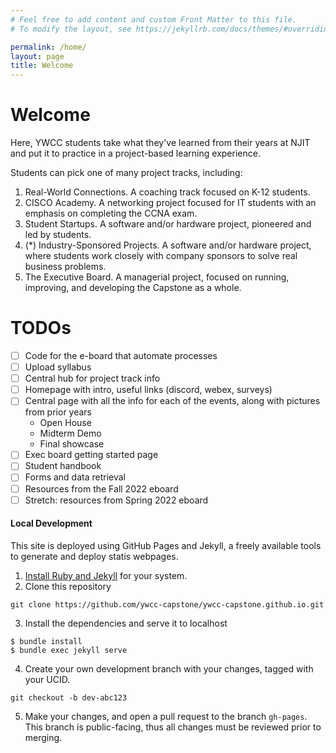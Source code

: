 ```yaml
---
# Feel free to add content and custom Front Matter to this file.
# To modify the layout, see https://jekyllrb.com/docs/themes/#overriding-theme-defaults

permalink: /home/
layout: page
title: Welcome
---
```


# Welcome
Here, YWCC students take what they've learned from their years at NJIT and put it to practice in a project-based learning experience.

Students can pick one of many project tracks, including:
1. Real-World Connections. A coaching track focused on K-12 students.
2. CISCO Academy. A networking project focused for IT students with an emphasis on completing the CCNA exam.
3. Student Startups. A software and/or hardware project, pioneered and led by students.
4. (*) Industry-Sponsored Projects. A software and/or hardware project, where students work closely with company sponsors to solve real business problems.
5. The Executive Board. A managerial project, focused on running, improving, and developing the Capstone as a whole.


# TODOs
* [ ] Code for the e-board that automate processes
* [ ] Upload syllabus
* [ ] Central hub for project track info
* [ ] Homepage with intro, useful links (discord, webex, surveys)
* [ ] Central page with all the info for each of the events, along with pictures from prior years
    * Open House
    * Midterm Demo
    * Final showcase
* [ ] Exec board getting started page
* [ ] Student handbook
* [ ] Forms and data retrieval
* [ ] Resources from the Fall 2022 eboard
* [ ] Stretch: resources from Spring 2022 eboard

#### Local Development
This site is deployed using GitHub Pages and Jekyll, a freely available tools to
generate and deploy statis webpages.

1. [Install Ruby and Jekyll](https://jekyllrb.com/docs/installation/) for your system.
2. Clone this repository
```
git clone https://github.com/ywcc-capstone/ywcc-capstone.github.io.git
```
3. Install the dependencies and serve it to localhost
```
$ bundle install
$ bundle exec jekyll serve
```
4. Create your own development branch with your changes, tagged with your UCID.
```
git checkout -b dev-abc123
```
5. Make your changes, and open a pull request to the branch `gh-pages`. This
branch is public-facing, thus all changes must be reviewed prior to merging.
